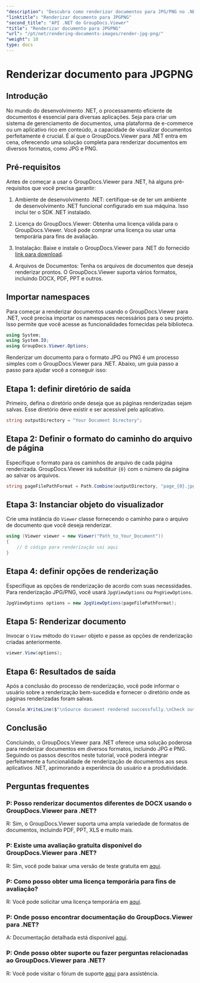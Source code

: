 ```yaml
---
"description": "Descubra como renderizar documentos para JPG/PNG no .NET usando o GroupDocs.Viewer para melhorar a experiência do usuário e a produtividade."
"linktitle": "Renderizar documento para JPGPNG"
"second_title": "API .NET do GroupDocs.Viewer"
"title": "Renderizar documento para JPGPNG"
"url": "/pt/net/rendering-documents-images/render-jpg-png/"
"weight": 10
type: docs
---
```

# Renderizar documento para JPGPNG

## Introdução

No mundo do desenvolvimento .NET, o processamento eficiente de documentos é essencial para diversas aplicações. Seja para criar um sistema de gerenciamento de documentos, uma plataforma de e-commerce ou um aplicativo rico em conteúdo, a capacidade de visualizar documentos perfeitamente é crucial. É aí que o GroupDocs.Viewer para .NET entra em cena, oferecendo uma solução completa para renderizar documentos em diversos formatos, como JPG e PNG.

## Pré-requisitos

Antes de começar a usar o GroupDocs.Viewer para .NET, há alguns pré-requisitos que você precisa garantir:

1. Ambiente de desenvolvimento .NET: certifique-se de ter um ambiente de desenvolvimento .NET funcional configurado em sua máquina. Isso inclui ter o SDK .NET instalado.

2. Licença do GroupDocs.Viewer: Obtenha uma licença válida para o GroupDocs.Viewer. Você pode comprar uma licença ou usar uma temporária para fins de avaliação.

3. Instalação: Baixe e instale o GroupDocs.Viewer para .NET do fornecido [link para download](https://releases.groupdocs.com/viewer/net/).

4. Arquivos de Documentos: Tenha os arquivos de documentos que deseja renderizar prontos. O GroupDocs.Viewer suporta vários formatos, incluindo DOCX, PDF, PPT e outros.

## Importar namespaces

Para começar a renderizar documentos usando o GroupDocs.Viewer para .NET, você precisa importar os namespaces necessários para o seu projeto. Isso permite que você acesse as funcionalidades fornecidas pela biblioteca.

```csharp
using System;
using System.IO;
using GroupDocs.Viewer.Options;
```

Renderizar um documento para o formato JPG ou PNG é um processo simples com o GroupDocs.Viewer para .NET. Abaixo, um guia passo a passo para ajudar você a conseguir isso:

## Etapa 1: definir diretório de saída

Primeiro, defina o diretório onde deseja que as páginas renderizadas sejam salvas. Esse diretório deve existir e ser acessível pelo aplicativo.

```csharp
string outputDirectory = "Your Document Directory";
```

## Etapa 2: Definir o formato do caminho do arquivo de página

Especifique o formato para os caminhos de arquivo de cada página renderizada. GroupDocs.Viewer irá substituir `{0}` com o número da página ao salvar os arquivos.

```csharp
string pageFilePathFormat = Path.Combine(outputDirectory, "page_{0}.jpg");
```

## Etapa 3: Instanciar objeto do visualizador

Crie uma instância do `Viewer` classe fornecendo o caminho para o arquivo de documento que você deseja renderizar.

```csharp
using (Viewer viewer = new Viewer("Path_to_Your_Document"))
{
    // O código para renderização vai aqui
}
```

## Etapa 4: definir opções de renderização

Especifique as opções de renderização de acordo com suas necessidades. Para renderização JPG/PNG, você usará `JpgViewOptions` ou `PngViewOptions`.

```csharp
JpgViewOptions options = new JpgViewOptions(pageFilePathFormat);
```

## Etapa 5: Renderizar documento

Invocar o `View` método do `Viewer` objeto e passe as opções de renderização criadas anteriormente.

```csharp
viewer.View(options);
```

## Etapa 6: Resultados de saída

Após a conclusão do processo de renderização, você pode informar o usuário sobre a renderização bem-sucedida e fornecer o diretório onde as páginas renderizadas foram salvas.

```csharp
Console.WriteLine($"\nSource document rendered successfully.\nCheck output in {outputDirectory}.");
```

## Conclusão

Concluindo, o GroupDocs.Viewer para .NET oferece uma solução poderosa para renderizar documentos em diversos formatos, incluindo JPG e PNG. Seguindo os passos descritos neste tutorial, você poderá integrar perfeitamente a funcionalidade de renderização de documentos aos seus aplicativos .NET, aprimorando a experiência do usuário e a produtividade.

## Perguntas frequentes

### P: Posso renderizar documentos diferentes de DOCX usando o GroupDocs.Viewer para .NET?

R: Sim, o GroupDocs.Viewer suporta uma ampla variedade de formatos de documentos, incluindo PDF, PPT, XLS e muito mais.

### P: Existe uma avaliação gratuita disponível do GroupDocs.Viewer para .NET?

R: Sim, você pode baixar uma versão de teste gratuita em [aqui](https://releases.groupdocs.com/).

### P: Como posso obter uma licença temporária para fins de avaliação?

R: Você pode solicitar uma licença temporária em [aqui](https://purchase.groupdocs.com/temporary-license/).

### P: Onde posso encontrar documentação do GroupDocs.Viewer para .NET?

A: Documentação detalhada está disponível [aqui](https://tutorials.groupdocs.com/viewer/net/).

### P: Onde posso obter suporte ou fazer perguntas relacionadas ao GroupDocs.Viewer para .NET?

R: Você pode visitar o fórum de suporte [aqui](https://forum.groupdocs.com/c/viewer/9) para assistência.